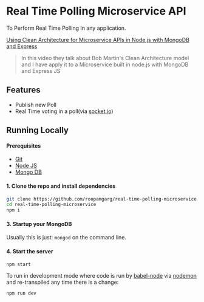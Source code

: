 # Real Time Polling Microservice API
To Perform Real Time Polling In any application.

[Using Clean Architecture for Microservice APIs in Node.js with MongoDB and Express](https://www.youtube.com/watch?v=CnailTcJV_U)

> In this video they talk about Bob Martin's Clean Architecture model and I have apply it to a Microservice built in node.js with MongoDB and Express JS 

## Features
* Publish new Poll 
* Real Time voting in a poll(via [socket.io](https://socket.io/))

## Running Locally

#### Prerequisites
* [Git](https://git-scm.com/downloads)
* [Node JS](https://nodejs.org/en/)
* [Mongo DB](https://www.mongodb.com)



#### 1. Clone the repo and install dependencies
```bash
git clone https://github.com/roopamgarg/real-time-polling-microservice.git
cd real-time-polling-microservice
npm i
```

#### 3. Startup your MongoDB
Usually this is just: `mongod` on the command line.

#### 4. Start the server
```bash
npm start
```

To run in development mode where code is run by [babel-node](https://babeljs.io/docs/en/babel-node) via [nodemon](https://nodemon.io) and re-transpiled any time there is a change:
```bash
npm run dev
```